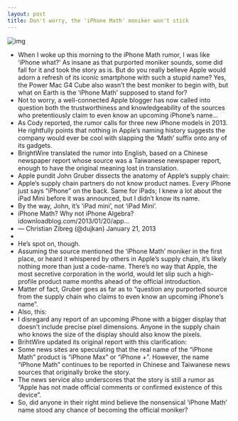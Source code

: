 ```yaml
---
layout: post
title: Don't worry, the 'iPhone Math' moniker won't stick
---
```

![img](http://media.idownloadblog.com/wp-content/uploads/2013/01/iPhone-Math-stupid-moniker.jpg)
* When I woke up this morning to the iPhone Math rumor, I was like ‘iPhone what?’ As insane as that purported moniker sounds, some did fall for it and took the story as is. But do you really believe Apple would adorn a refresh of its iconic smartphone with such a stupid name? Yes, the Power Mac G4 Cube also wasn’t the best moniker to begin with, but what on Earth is the ‘iPhone Math’ supposed to stand for?
* Not to worry, a well-connected Apple blogger has now called into question both the trustworthiness and knowledgeability of the sources who pretentiously claim to even know an upcoming iPhone’s name…
* As Cody reported, the rumor calls for three new iPhone models in 2013. He rightfully points that nothing in Apple’s naming history suggests the company would ever be cool with slapping the ‘Math’ suffix onto any of its gadgets.
* BrightWire translated the rumor into English, based on a Chinese newspaper report whose source was a Taiwanese newspaper report, enough to have the original meaning lost in translation.
* Apple pundit John Gruber dissects the anatomy of Apple’s supply chain:
* Apple’s supply chain partners do not know product names. Every iPhone just says “iPhone” on the back. Same for iPads; I knew a lot about the iPad Mini before it was announced, but I didn’t know its name.
* By the way, John, it’s ‘iPad mini’, not ‘iPad Mini’.
* iPhone Math? Why not iPhone Algebra? idownloadblog.com/2013/01/20/app…
* — Christian Zibreg (@dujkan) January 21, 2013
*  
* He’s spot on, though.
* Assuming the source mentioned the ‘iPhone Math’ moniker in the first place, or heard it whispered by others in Apple’s supply chain, it’s likely nothing more than just a code-name. There’s no way that Apple, the most secretive corporation in the world, would let slip such a high-profile product name months ahead of the official introduction.
* Matter of fact, Gruber goes as far as to “question any purported source from the supply chain who claims to even know an upcoming iPhone’s name”.
* Also, this:
* I disregard any report of an upcoming iPhone with a bigger display that doesn’t include precise pixel dimensions. Anyone in the supply chain who knows the size of the display should also know the pixels.
* BrihtWire updated its original report with this clarification:
* Some news sites are speculating that the real name of the “iPhone Math” product is “iPhone Max” or “iPhone +”. However, the name “iPhone Math” continues to be reported in Chinese and Taiwanese news sources that originally broke the story.
* The news service also underscores that the story is still a rumor as “Apple has not made official comments or confirmed existence of this device”.
* So, did anyone in their right mind believe the nonsensical ‘iPhone Math’ name stood any chance of becoming the official moniker?


